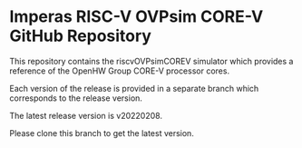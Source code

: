 # Imperas RISC-V OVPsim CORE-V GitHub Repository

This repository contains the riscvOVPsimCOREV simulator which provides a reference of the OpenHW Group CORE-V processor cores.

Each version of the release is provided in a separate branch which corresponds to the release version.

The latest release version is v20220208.

Please clone this branch to get the latest version.
